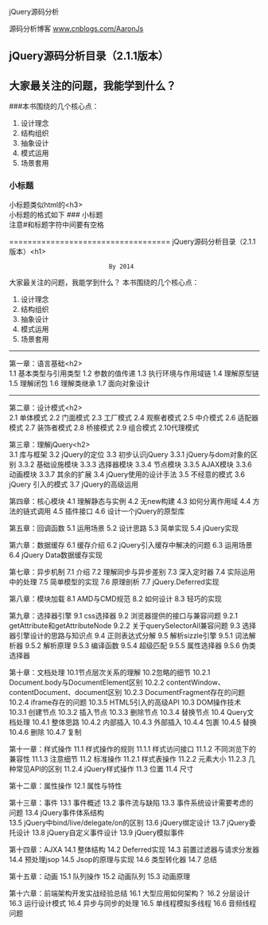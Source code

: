 jQuery源码分析

  源码分析博客
  www.cnblogs.com/AaronJs


jQuery源码分析目录（2.1.1版本）
-----------------------------------

  
大家最关注的问题，我能学到什么？
-----------------------------------
###本书围绕的几个核心点：
1.	设计理念
2.	结构组织
3.	抽象设计
4.	模式运用
5.	场景套用

  
### 小标题
  小标题类似html的\<h3\><br />
  小标题的格式如下 ### 小标题<br />
  注意#和标题字符中间要有空格
















 ===================================
  jQuery源码分析目录（2.1.1版本）\<h1\><br />
								
                                By 2014
大家最关注的问题，我能学到什么？
本书围绕的几个核心点：
1.	设计理念
2.	结构组织
3.	抽象设计
4.	模式运用
5.	场景套用

-----------------------------------
第一章：语言基础\<h2\><br />
    1.1	基本类型与引用类型
    1.2	参数的值传递
    1.3	执行环境与作用域链
    1.4	理解原型链
    1.5	理解闭包
    1.6	理解类继承
    1.7	面向对象设计

-----------------------------------
第二章：设计模式\<h2\><br />
    2.1	单体模式
    2.2	门面模式
    2.3	工厂模式
    2.4	观察者模式
    2.5	中介模式
    2.6	适配器模式
    2.7	装饰者模式
    2.8	桥接模式
    2.9	组合模式
    2.10代理模式

第三章：理解jQuery\<h2\><br />
    3.1	库与框架
    3.2	jQuery的定位
    3.3	初步认识jQuery
        3.3.1	jQuery与dom对象的区别
        3.3.2	基础设施模块
        3.3.3	选择器模块
        3.3.4	节点模块
        3.3.5	AJAX模块
        3.3.6	动画模块
        3.3.7	其余的扩展
    3.4	jQuery使用的设计手法
    3.5	不经意的模式
    3.6	 jQuery 引入的模式
    3.7	 jQuery的高级运用


第四章：核心模块
    4.1	理解静态与实例
    4.2	无new构建
    4.3	如何分离作用域
    4.4	方法的链式调用
    4.5	插件接口
    4.6	设计一个jQuery的原型库

第五章：回调函数
	5.1 运用场景
	5.2 设计思路
	5.3 简单实现
	5.4 jQuery实现

第六章：数据缓存
	6.1	缓存介绍
	6.2	jQuery引入缓存中解决的问题
	6.3	运用场景
	6.4	jQuery Data数据缓存实现

第七章：异步机制
	7.1	介绍
	7.2	理解同步与异步差别
	7.3	深入定时器
	7.4	实际运用中的处理
	7.5	简单模型的实现
	7.6	原理剖析
	7.7 	jQuery.Deferred实现
	
第八章：模块加载
	8.1	AMD与CMD规范
	8.2	如何设计
	8.3	轻巧的实现

第九章：选择器引擎
	9.1	css选择器
	9.2	浏览器提供的接口与兼容问题
		9.2.1	getAttribute和getAttributeNode
		9.2.2	关于querySelectorAll兼容问题
	9.3	选择器引擎设计的思路与知识点 
	9.4	正则表达式分解
	9.5	解析sizzle引擎
		9.5.1	词法解析器
		9.5.2	解析原理
		9.5.3	编译函数
		9.5.4	超级匹配
		9.5.5	属性选择器
		9.5.6	伪类选择器

第十章：文档处理
    10.1节点层次关系的理解
    10.2忽略的细节
        10.2.1	Document.body与DocumentElement区别
        10.2.2 	contentWindow、contentDocument、document区别
        10.2.3   DocumentFragment存在的问题
        10.2.4	iframe存在的问题
        10.3.5	HTML5引入的高级API
    10.3 DOM操作技术
        10.3.1	创建节点
        10.3.2	插入节点
        10.3.3	删除节点
        10.3.4	替换节点
    10.4 Query文档处理
        10.4.1	整体思路
        10.4.2	内部插入
        10.4.3	外部插入
        10.4.4	包裹
        10.4.5 	替换
        10.4.6	删除
        10.4.7	复制


第十一章：样式操作
	11.1 样式操作的规则
		11.1.1 样式访问接口
		11.1.2 不同浏览下的兼容性
		11.1.3 注意细节
	11.2 标准操作
		11.2.1 样式表操作
		11.2.2 元素大小
		11.2.3 几种常见API的区别
	    11.2.4 jQuery样式操作
	11.3 位置
	11.4 尺寸

第十二章：属性操作
	12.1 属性与特性
	

第十三章：事件
	13.1 事件概述
	13.2 事件流与缺陷
	13.3 事件系统设计需要考虑的问题
	13.4 jQuery事件体系结构	
	13.5 jQuery中bind/live/delegate/on的区别
	13.6 jQuery绑定设计
	13.7 jQuery委托设计
	13.8 jQuery自定义事件设计
	13.9 jQuery模拟事件 
	
第十四章：AJXA
    14.1 整体结构
    14.2 Deferred实现
    14.3 前置过滤器与请求分发器
    14.4 预处理jsop
    14.5 Jsop的原理与实现
    14.6 类型转化器
    14.7 总结

第十五章：动画
	15.1 队列操作
	15.2 动画队列
	15.3 动画原理
	
第十六章：前端架构开发实战经验总结
    16.1 大型应用如何架构？
    16.2 分层设计
    16.3 运行设计模式
    16.4 异步与同步的处理
    16.5 单线程模拟多线程
    16.6 音频线程问题
		
	
			
